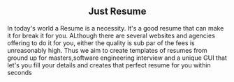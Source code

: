 <h2 align= "center"><b>Just Resume</b></h2>

In today's world a Resume is a necessity. It's a good resume that can make it for break it for you. ALthough there are several websites and agencies offering to do it for you, either the quality is sub par of the fees is unreasonably high. Thus we aim to create templates of resumes from ground up for masters,software engineering interview and a unique GUI that let's you fill your details and creates that perfect resume for you  within seconds

